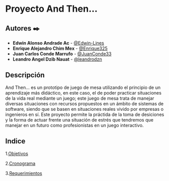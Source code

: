 # Proyecto And Then...
## Autores ✒️
* **Edwin Alonso Andrade Ac** - [@Edwin-Lines](https://github.com/Edwin-Lines "@Edwin-Lines")
* **Enrique Alejandro Chim Mex** - [@Enrique325](https://github.com/Enrique325 "@Enrique325") 
* **Juan Carlos Conde Marrufo** - [@JuanConde33](https://github.com/JuanConde33 "@JuanConde33")
* **Leandro Angel Dzib Nauat** - [@leandrodzn](https://github.com/leandrodzn "@leandrodzn")

## Descripción
And Then... es un prototipo de juego de mesa utilizando el principio de un aprendizaje más didáctico, en este caso, el de poder practicar situaciones de la vida real mediante un juego; este juego de mesa trata de manejar diversas situaciones con recursos propuestos en un ámbito de sistemas de software, siendo que se basen en situaciones reales vivido por empresas o ingenieros en sí. Este proyecto permite la práctida de la toma de desiciones y la forma de actuar frente una situación de estrés que tendremos que manejar en un futuro como profesionistas en un juego interactivo.

## Indice
1.[Objetivos](https://github.com/In-process "Objetivos")

2.[Cronograma](https://github.com/Edwin-Lines/Proyecto-de-Fundamentos-en-Ingenieria-de-Software/blob/main/Cronograma "Cronograma")

3.[Requerimientos](https://github.com/In-process "Requerimientos")
